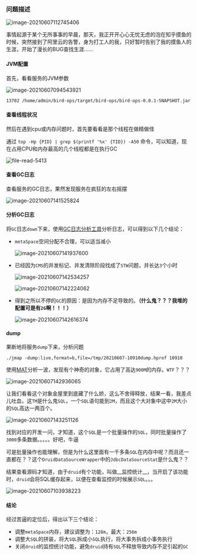 ### 问题描述

![image-20210607112745406](https://typroa12138.oss-cn-hangzhou.aliyuncs.com/image/2021/06/2021060711274545.png)

事情起源于某个无所事事的早晨，那天，我正开开心心无忧无虑的泡在知乎摸鱼的时候，突然接到了阿里云的告警，身为打工人的我，只好暂时告别了我的摸鱼人的生涯，开始了漫长的BUG查找生涯......

#### JVM配置

首先，看看服务的JVM参数

![image-20210607094543921](https://typroa12138.oss-cn-hangzhou.aliyuncs.com/image/2021/06/2021060709454343.png)

```bash
13702 /home/admin/bird-ops/target/bird-ops/bird-ops-0.0.1-SNAPSHOT.jar -Xms2g -Xmx2g -XX:MetaspaceSize=256m -XX:MaxMetaspaceSize=512m -Xmn1024m -XX:MaxDirectMemorySize=512m -XX:SurvivorRatio=10 -XX:+UseConcMarkSweepGC -XX:CMSMaxAbortablePrecleanTime=5000 -XX:+CMSClassUnloadingEnabled -XX:CMSInitiatingOccupancyFraction=80 -XX:+UseCMSInitiatingOccupancyOnly -XX:+ExplicitGCInvokesConcurrent -Dsun.rmi.dgc.server.gcInterval=2592000000 -Dsun.rmi.dgc.client.gcInterval=2592000000 -XX:ParallelGCThreads=2 -Xloggc:/home/admin/logs/gc.log -XX:+PrintGCDetails -XX:+PrintGCDateStamps -XX:+HeapDumpOnOutOfMemoryError -XX:HeapDumpPath=/home/admin/logs/java.hprof -Djava.awt.headless=true -Dsun.net.client.defaultConnectTimeout=10000 -Dsun.net.client.defaultReadTimeout=30000 -DJM.LOG.PATH=/home/admin/logs -DJM.SNAPSHOT.PATH=/home/admin/snapshots -Dfile.encoding=UTF-8 -Dhsf.publish.delayed=true -Dproject.name=bird-ops -Dpandora.boot.wait=true -Dlog4j.defaultInitOverride=true -Dserver.port=7001 -Dmanagement.port=7002 -Dspring.profiles.active=ol -Dapp.location=/home/admin/bird-ops/target/bird-ops
```

#### 查看线程状况

然后在遇到cpu或内存问题时，首先要看看是那个线程在做精做怪

通过 `top -Hp {PID} | grep $(printf '%x' {TID}) -A50` 命令，可以知道，现在占用CPU和内存最高的几个线程都是在执行GC

![file-read-5413](https://typroa12138.oss-cn-hangzhou.aliyuncs.com/image/2021/06/202106071412044.png)

#### 查看GC日志

查看服务的GC日志，果然发现服务在疯狂的左右摇摆

![image-20210607141525824](https://typroa12138.oss-cn-hangzhou.aliyuncs.com/image/2021/06/2021060714152525.png)

#### 分析GC日志

将`GC`日志`down`下来，使用[GC日志分析工具](https://gceasy.io/)分析日志，可以得到以下几个结论：

-   `metaSpace`空间分配不合理，可以适当减小

    ![image-20210607141937600](https://typroa12138.oss-cn-hangzhou.aliyuncs.com/image/2021/06/2021060714193737.png)

-   已经因为`CMS`的并发标记、并发清除阶段找成了`STW`问题，并长达`3`个小时

    ![image-20210607142534257](https://typroa12138.oss-cn-hangzhou.aliyuncs.com/image/2021/06/2021060714253434.png)

    ![image-20210607142224062](https://typroa12138.oss-cn-hangzhou.aliyuncs.com/image/2021/06/2021060714222424.png)

-   得到之所以不停的`GC`的原因：是因为内存不足导致的。__（什么鬼？？？我堆的配置可是有`2G`啊！！！）__

    ![image-20210607142616374](https://typroa12138.oss-cn-hangzhou.aliyuncs.com/image/2021/06/2021060714261616.png)

#### dump

果断地将服务`dump`下来，分析问题

```shell
./jmap -dump:live,format=b,file=/tmp/20210607-10910dump.hprof 10910
```

使用[MAT](http://www.eclipse.org/mat/)分析一波，发现有个神奇的对象，它占用了高达`900M`的内存。`WTF`？？？

![image-20210607142936065](https://typroa12138.oss-cn-hangzhou.aliyuncs.com/image/2021/06/2021060714293636.png)

让我们看看这个对象金屋里到底藏了什么娇，这么不舍得释放，结果一看，我差点儿吐血，这`TM`是什么鬼`SQL`，一个`SQL`语句能到`2M`，而且这个大对象中这中`2M`大小的`SQL`高达一两百个。

![image-20210607143251126](https://typroa12138.oss-cn-hangzhou.aliyuncs.com/image/2021/06/2021060714325252.png)

找到对应的开发一问，才知道，这个`SQL`是一个批量操作的`SQL`，同时批量操作了`3000`多条数据。。。。。好吧，牛逼

可是批量操作也能理解，但是为什么这里面有一千多条`SQL`在内存中呢？而且还一直都在？？这个`DruidDataSourceWrapper`中的`JdbcDataSourceStat`是什么鬼？？

结果查看源码才知道，由于`druid`有个功能，叫做__监控统计__，当开启了该功能时，`druid`会将SQL缓存起来，以便在查看监控的时候展示`SQL`。。。

![image-20210607103938223](https://typroa12138.oss-cn-hangzhou.aliyuncs.com/image/2021/06/2021060710393838.png)

#### 结论

经过苦逼的定位后，得出以下三个结论：

-   调整`metaSpace`内存，建议调整为：`128m`，最大：`256m`
-   调整大`SQL`的拼装，将大`SQL`拆成小`SQL`执行，将大事务拆成小事务执行
-   关闭`druid`的监控统计功能，避免`druid`持有`SQL`不释放导致内存不足引起的`GC`